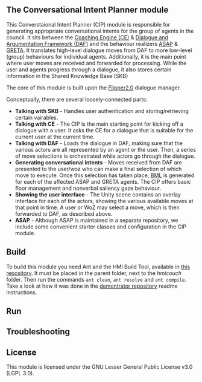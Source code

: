 ## The Conversational Intent Planner module
This Converstaional Intent Planner (CIP) module is responsible for generating appropriate conversational intents for the group of agents in the council. It sits between the [Coaching Engine (CE)](https://github.com/AgentsUnited/coaching-engine) & [Dialogue and Argumentation Framework (DAF)](https://github.com/AgentsUnited/daf) and the behaviour realizers [ASAP](https://github.com/ArticulatedSocialAgentsPlatform) & [GRETA](https://github.com/isir/greta). It translates high-level dialogue moves from DAF to more low-level (group) behaviours for individual agents. Additionally, it is the main point where user moves are received and forwarded for processing. While the user and agents progress through a dialogue, it also stores certain information in the Shared Knowledge Base (SKB)

The core of this module is built upon the [Flipper2.0](https://github.com/hmi-utwente/flipper-2.0) dialogue manager.

Conceptually, there are several loosely-connected parts:
- **Talking with SKB** - Handles user authentication and storing/retrieving certain vairables.
- **Talking with CE** - The CIP is the main starting point for kicking off a dialogue with a user. It asks the CE for a dialogue that is suitable for the current user at the current time.
- **Talking with DAF** - Loads the dialogue in DAF, making sure that the various actors are all represented by an agent or the user. Then, a series of move selections is orchestrated while actors go through the dialogue.
- **Generating conversational intents** - Moves received from DAF are presented to the user/woz who can make a final selection of which move to execute. Once this selection has taken place, [BML](http://www.mindmakers.org/projects/bml-1-0/wiki/Wiki) is generated for each of the affected ASAP and GRETA agents. The CIP offers basic floor management and nonverbal saliency gaze behaviour.
- **Showing the user interface** - The Unity scene contains an overlay interface for each of the actors, showing the various available moves at that point in time. A user or WoZ may select a move, which is then forwarded to DAF, as described above.
- **ASAP** - Although ASAP is maintained in a separate repository, we include some convenient starter classes and configuration in the CIP module.

## Build
To build this module you need Ant and the HMI Build Tool, available in [this repository](https://github.com/ArticulatedSocialAgentsPlatform/hmibuild/tree/master). It must be placed in the parent folder, next to the *hmicouch* folder. Then run the commands `ant clean`, `ant resolve` and `ant compile`. Take a look at how it was done in the [demontrator repository](https://github.com/AgentsUnited/demonstrator) readme instructions.

## Run

## Troubleshooting

## License
This module is licensed under the GNU Lesser General Public License v3.0 (LGPL 3.0).
